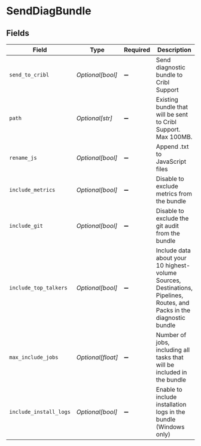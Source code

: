 # SendDiagBundle


## Fields

| Field                                                                                                                  | Type                                                                                                                   | Required                                                                                                               | Description                                                                                                            |
| ---------------------------------------------------------------------------------------------------------------------- | ---------------------------------------------------------------------------------------------------------------------- | ---------------------------------------------------------------------------------------------------------------------- | ---------------------------------------------------------------------------------------------------------------------- |
| `send_to_cribl`                                                                                                        | *Optional[bool]*                                                                                                       | :heavy_minus_sign:                                                                                                     | Send diagnostic bundle to Cribl Support                                                                                |
| `path`                                                                                                                 | *Optional[str]*                                                                                                        | :heavy_minus_sign:                                                                                                     | Existing bundle that will be sent to Cribl Support. Max 100MB.                                                         |
| `rename_js`                                                                                                            | *Optional[bool]*                                                                                                       | :heavy_minus_sign:                                                                                                     | Append .txt to JavaScript files                                                                                        |
| `include_metrics`                                                                                                      | *Optional[bool]*                                                                                                       | :heavy_minus_sign:                                                                                                     | Disable to exclude metrics from the bundle                                                                             |
| `include_git`                                                                                                          | *Optional[bool]*                                                                                                       | :heavy_minus_sign:                                                                                                     | Disable to exclude the git audit from the bundle                                                                       |
| `include_top_talkers`                                                                                                  | *Optional[bool]*                                                                                                       | :heavy_minus_sign:                                                                                                     | Include data about your 10 highest-volume Sources, Destinations, Pipelines, Routes, and Packs in the diagnostic bundle |
| `max_include_jobs`                                                                                                     | *Optional[float]*                                                                                                      | :heavy_minus_sign:                                                                                                     | Number of jobs, including all tasks that will be included in the bundle                                                |
| `include_install_logs`                                                                                                 | *Optional[bool]*                                                                                                       | :heavy_minus_sign:                                                                                                     | Enable to include installation logs in the bundle (Windows only)                                                       |